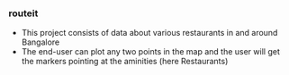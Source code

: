 ### routeit

- This project consists of data about various restaurants in and around Bangalore
- The end-user can plot any two points in the map and the user will get the markers pointing at the aminities (here Restaurants)
